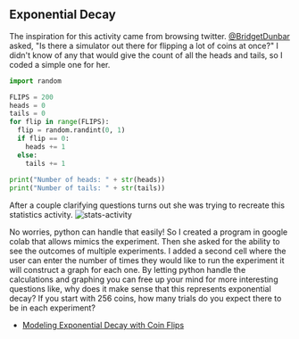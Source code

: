 ## Exponential Decay

The inspiration for this activity came from browsing twitter. [@BridgetDunbar](https://twitter.com/BridgetDunbar/status/1367171395440943106?s=20) asked, "Is there a simulator out there for flipping a lot of coins at once?" I didn't know of any that would give the count of all the heads and tails, so I coded a simple one for her. 

```python
import random

FLIPS = 200
heads = 0
tails = 0
for flip in range(FLIPS):
  flip = random.randint(0, 1)
  if flip == 0:
    heads += 1
  else:
    tails += 1
    
print("Number of heads: " + str(heads))
print("Number of tails: " + str(tails))
```

After a couple clarifying questions turns out she was trying to recreate this statistics activity.
![stats-activity](stats-activity.png)

No worries, python can handle that easily! So I created a program in google colab that allows mimics the experiment. Then she asked for the ability to see the outcomes of multiple experiments. I added a second cell where the user can enter the number of times they would like to run the experiment it will construct a graph for each one. By letting python handle the calculations and graphing you can free up your mind for more interesting questions like, why does it make sense that this represents exponential decay? If you start with 256 coins, how many trials do you expect there to be in each experiment?

  - [Modeling Exponential Decay with Coin Flips](https://colab.research.google.com/drive/1flh0juoKmo9I8bb67Ant3PMHhoF-958l?usp=sharing)

